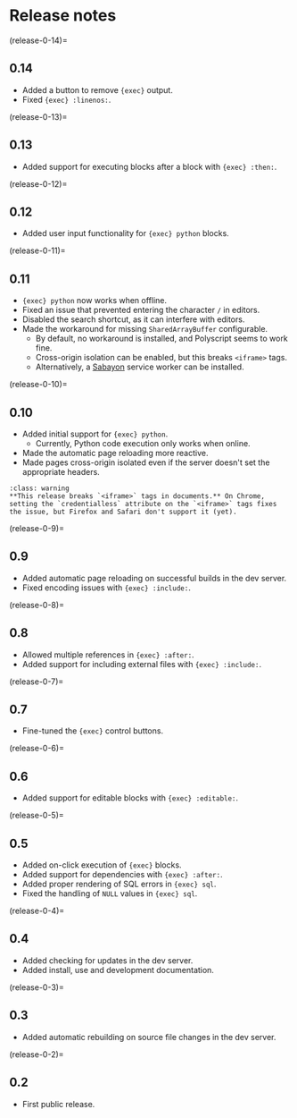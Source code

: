 <!-- Copyright 2024 Remy Blank <remy@c-space.org> -->
<!-- SPDX-License-Identifier: MIT -->

# Release notes

(release-0-14)=
## 0.14

 - Added a button to remove `{exec}` output.
 - Fixed `{exec} :linenos:`.

(release-0-13)=
## 0.13

- Added support for executing blocks after a block with `{exec} :then:`.

(release-0-12)=
## 0.12

- Added user input functionality for `{exec} python` blocks.

(release-0-11)=
## 0.11

- `{exec} python` now works when offline.
- Fixed an issue that prevented entering the character `/` in editors.
- Disabled the search shortcut, as it can interfere with editors.
- Made the workaround for missing `SharedArrayBuffer` configurable.
  - By default, no workaround is installed, and Polyscript seems to work fine.
  - Cross-origin isolation can be enabled, but this breaks `<iframe>` tags.
  - Alternatively, a [Sabayon](https://github.com/WebReflection/sabayon) service
    worker can be installed.

(release-0-10)=
## 0.10

- Added initial support for `{exec} python`.
  - Currently, Python code execution only works when online.
- Made the automatic page reloading more reactive.
- Made pages cross-origin isolated even if the server doesn't set the
  appropriate headers.

```{admonition} Warning
:class: warning
**This release breaks `<iframe>` tags in documents.** On Chrome, setting the `credentialless` attribute on the `<iframe>` tags fixes the issue, but Firefox and Safari don't support it (yet).
```

(release-0-9)=
## 0.9

- Added automatic page reloading on successful builds in the dev server.
- Fixed encoding issues with `{exec} :include:`.

(release-0-8)=
## 0.8

- Allowed multiple references in `{exec} :after:`.
- Added support for including external files with `{exec} :include:`.

(release-0-7)=
## 0.7

- Fine-tuned the `{exec}` control buttons.

(release-0-6)=
## 0.6

- Added support for editable blocks with `{exec} :editable:`.

(release-0-5)=
## 0.5

- Added on-click execution of `{exec}` blocks.
- Added support for dependencies with `{exec} :after:`.
- Added proper rendering of SQL errors in `{exec} sql`.
- Fixed the handling of `NULL` values in `{exec} sql`.

(release-0-4)=
## 0.4

- Added checking for updates in the dev server.
- Added install, use and development documentation.

(release-0-3)=
## 0.3

- Added automatic rebuilding on source file changes in the dev server.

(release-0-2)=
## 0.2

- First public release.
